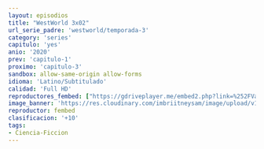 ```yaml
---
layout: episodios
title: "WestWorld 3x02"
url_serie_padre: 'westworld/temporada-3'
category: 'series'
capitulo: 'yes'
anio: '2020'
prev: 'capitulo-1'
proximo: 'capitulo-3'
sandbox: allow-same-origin allow-forms
idioma: 'Latino/Subtitulado'
calidad: 'Full HD'
reproductores_fembed: ["https://gdriveplayer.me/embed2.php?link=%252FVavyPHpByMUJ%252F1saQzxLgMDY9qFMV4FRjU5xKPmwv0J6C6Ddw8u6MgO4ev8aVYtXZ%252BIo5rJfvMUrEM%252BUKqlTIhgi4f1R9tW4tDZDtTIoNltpGgapog686UPCeoTbCkNnKBrgtF%252BwICdGk7%252BNNHHt19fc7%252ByiXrn4JI0%252B%252F%252B8NJgeo17wcGW6SRRyNmyvNt1QgSpDYKfDMPPhzY5OS%252Bjfdx","Latino","https://digiload.cc/e/jXx6nqyOE3","Latino","https://feurl.com/v/pg83jbm0gzle30n","Latino","https://api.cuevana3.io/stream/index.php?file=ek5lbm9xYWNrS0xYMTZLa2xNbkdvY3ZTb3BtZng4TGp6ZFpobGFMUGtOelcwcUZmbWRIVzRkakVuS0JnbEplcG1KUnNZSlRTMGViVTBxZGdsdEhPb3FhWm5wK0VzY2pBMjgyZ1lLRFNsWmJheEorYmw5R2wyTmZIbUd4a2w1bW9scFJtYW1TU29PUFQxcWVScDl2UjJLSFdtS1NjeHc9PQ","Subtitulado","https://player.openloadpremium.com/player.php?id=MTU0MA","Subtitulado","https://player.premiumstream.live/player.php?id=MTk0OA&sub=https://sub.cuevana2.io/vtt-sub/sub7/Westworld.S03E02.vtt","Subtitulado"]
image_banner: 'https://res.cloudinary.com/imbriitneysam/image/upload/v1546716492/west-Banner-min.jpg'
reproductor: fembed
clasificacion: '+10'
tags:
- Ciencia-Ficcion
---
```

